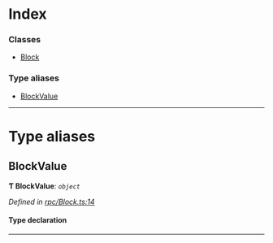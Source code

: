 

# Index

### Classes

* [Block](../classes/_rpc_block_.block.md)

### Type aliases

* [BlockValue](_rpc_block_.md#blockvalue)

---

# Type aliases

<a id="blockvalue"></a>

##  BlockValue

**Ƭ BlockValue**: *`object`*

*Defined in [rpc/Block.ts:14](https://github.com/polkadot-js/api/blob/767891d/packages/types/src/rpc/Block.ts#L14)*

#### Type declaration

___

